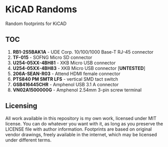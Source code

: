 # KiCAD Randoms

Random footprints for KiCAD

## TOC

1. **RB1-2S5BAK1A** - UDE Corp. 10/100/1000 Base-T RJ-45 connector
2. **TF-015** - SOFNG Micro SD connector
3. **U254-05XX-4BH81** - XKB Micro USB connector
4. **U254-05XX-4BH83** - XKB Micro USB connector [**UNTESTED**]
5. **206A-SEAN-R03** - Attend HDMI female connector
6. **PTS840 PM SMTR LFS** - vertical SMD tact switch
7. **GSB416445CHR** - Amphenol USB 3.1 A connector
8. **VN02A1500000G** - Amphenol 2.54mm 3-pin screw terminal

## Licensing

All work available in this repository is my own work, licensed under MIT
license. You can do whatever you want with it, as long as you preserve the
LICENSE file with author information. Footprints are based on original vendor
drawings, freely available in the internet, which may be licensed under
different terms.

